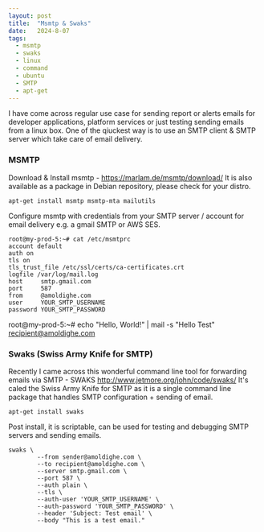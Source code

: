 ```yaml
---
layout: post
title:  "Msmtp & Swaks"
date:   2024-8-07
tags:
  - msmtp
  - swaks
  - linux
  - command
  - ubuntu
  - SMTP
  - apt-get
---
```


I have come across regular use case for sending report or alerts emails for developer applications, platform services or just testing sending emails from a linux box.
One of the qiuckest way is to use an SMTP client & SMTP server which take care of email delivery.

### MSMTP 

Download & Install msmtp - https://marlam.de/msmtp/download/
It is also available as a package in Debian repository, please check for your distro.

```
apt-get install msmtp msmtp-mta mailutils
```

Configure msmtp with credentials from your SMTP server / account for email delivery e.g. a gmail SMTP or AWS SES.

```
root@my-prod-5:~# cat /etc/msmtprc
account default
auth on
tls on
tls_trust_file /etc/ssl/certs/ca-certificates.crt
logfile /var/log/mail.log
host     smtp.gmail.com
port     587
from     @amoldighe.com
user     YOUR_SMTP_USERNAME
password YOUR_SMTP_PASSWORD
```
root@my-prod-5:~# echo "Hello, World!" | mail -s "Hello Test" recipient@amoldighe.com

### Swaks (Swiss Army Knife for SMTP)

Recently I came across this wonderful command line tool for forwarding emails via SMTP - SWAKS http://www.jetmore.org/john/code/swaks/
It's caled the Swiss Army Knife for SMTP as it is a single command line package that handles SMTP configuration + sending of email.


```
apt-get install swaks
```

Post install, it is scriptable, can be used for testing and debugging SMTP servers and sending emails. 

```
swaks \
        --from sender@amoldighe.com \
        --to recipient@amoldighe.com \
        --server smtp.gmail.com \
        --port 587 \
        --auth plain \
        --tls \
        --auth-user 'YOUR_SMTP_USERNAME' \
        --auth-password 'YOUR_SMTP_PASSWORD' \
        --header 'Subject: Test email' \
        --body "This is a test email."
```

